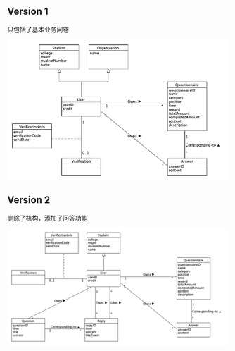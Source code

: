 ## Version 1

只包括了基本业务问卷

![](https://github.com/swsad/Dashboard/blob/master/imgs/6-requirement-specification/3.1-domain-models/domain_model_v1.png?raw=true)

## Version 2

删除了机构，添加了问答功能

![](https://github.com/swsad/Dashboard/blob/master/imgs/6-requirement-specification/3.1-domain-models/domain_model_v2.png?raw=true)
